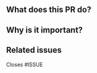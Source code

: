 ## What does this PR do?

<!-- Comment:
Here you can explain the changes made on the PR.
-->

## Why is it important?

<!-- Comment:
Here you can explains how this changes will impact in users or in the application
-->

## Related issues
Closes #ISSUE
